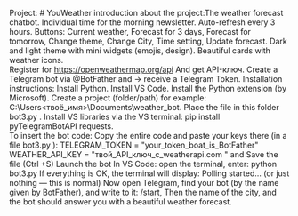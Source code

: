Project: # YouWeather
introduction about the project:The weather forecast chatbot. Individual time for the morning newsletter. Auto-refresh every 3 hours. Buttons: Current weather, Forecast for 3 days, Forecast for tomorrow, Change theme, Change City, Time setting, Update forecast.	Dark and light theme with mini widgets (emojis, design). Beautiful cards with weather icons.  
Register for https://openweathermap.org/api
And get API-ключ.
Create a Telegram bot via @BotFather and → receive a Telegram Token.
Installation instructions: Install Python. Install VS Code. Install the Python extension (by Microsoft). Create a project (folder/path) for example: C:\Users\<твоё_имя>\Documents\weather_bot. Place the file in this folder bot3.py . Install VS libraries via the VS terminal: pip install pyTelegramBotAPI requests.  
To insert the bot code: Copy the entire code and paste your keys there (in a file bot3.py ): TELEGRAM_TOKEN = "your_token_boat_is_BotFather" WEATHER_API_KEY = "твой_API_ключ_с_weatherapi.com " and Save the file (Ctrl +S)
Launch the bot In VS Code: open the terminal, enter: python bot3.py
If everything is OK, the terminal will display: Polling started... (or just nothing — this is normal)
Now open Telegram, find your bot (by the name given by BotFather), and write to it: /start, Then the name of the city, and the bot should answer you with a beautiful weather forecast.
